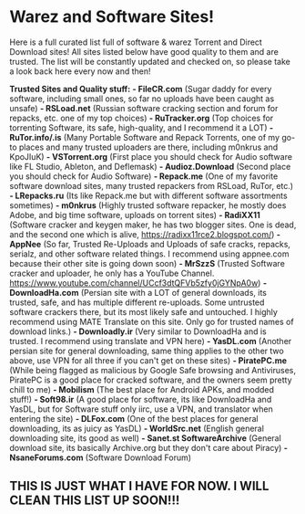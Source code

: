 # Warez and Software Sites!

Here is a full curated list full of software & warez Torrent and Direct Download sites! All sites listed below have good quality to them and are trusted. 
The list will be constantly updated and checked on, so please take a look back here every now and then!

**Trusted Sites and Quality stuff:**
**- FileCR.com** (Sugar daddy for every software, including small ones, so far no uploads have been caught as unsafe)
**- RSLoad.net** (Russian software cracking section and forum for repacks, etc. one of my top choices)
**- RuTracker.org** (Top choices for torrenting Software, its safe, high-quality, and I recommend it a LOT)
**- RuTor.info/.is** (Many Portable Software and Repack Torrents, one of my go-to places and many trusted uploaders are there, including m0nkrus and KpoJIuK)
**- VSTorrent.org** (First place you should check for Audio software like FL Studio, Ableton, and Deflemask)
**- Audioz.Download** (Second place you should check for Audio Software)
**- Repack.me** (One of my favorite software download sites, many trusted repackers from RSLoad, RuTor, etc.)
**- LRepacks.ru** (Its like Repack.me but with different software assortments sometimes)
**- m0nkrus** (Highly trusted software repacker, he mostly does Adobe, and big time software, uploads on torrent sites)
**- RadiXX11** (Software cracker and keygen maker, he has two blogger sites. One is dead, and the second one which is alive, https://radixx11rce2.blogspot.com/)
**- AppNee** (So far, Trusted Re-Uploads and Uploads of safe cracks, repacks, serialz, and other software related things. I recommend using appnee.com because their other site is going down soon)
**- MrSzzS** (Trusted Software cracker and uploader, he only has a YouTube Channel. https://www.youtube.com/channel/UCcf3dtQFVb5zfy0jGYNpA0w)
**- DownloadHa.com** (Persian site with a LOT of general downloads, its trusted, safe, and has multiple different re-uploads. Some untrusted software crackers there, but its most likely safe and untouched. I highly recommend using MATE Translate on this site. Only go for trusted names of download links.)
**- Downloadly.ir** (Very similar to DownloadHa and is trusted. I recommend using translate and VPN here)
**- YasDL.com** (Another persian site for general downloading, same thing applies to the other two above, use VPN for all three if you can't get on these sites)
**- PiratePC.me** (While being flagged as malicious by Google Safe browsing and Antiviruses, PiratePC is a good place for cracked software, and the owners seem pretty chill to me)
**- Mobilism** (The best place for Android APKs, and modded stuff!)
**- Soft98.ir** (A good place for software, its like DownloadHa and YasDL, but for Software stuff only iirc, use a VPN, and translator when entering the site)
**- DLFox.com** (One of the best places for general downloading, its as juicy as YasDL)
**- WorldSrc.net** (English general downloading site, its good as well)
**- Sanet.st SoftwareArchive** (General download site, its basically Archive.org but they don't care about Piracy)
**- NsaneForums.com** (Software Download Forum)

## THIS IS JUST WHAT I HAVE FOR NOW. I WILL CLEAN THIS LIST UP SOON!!!
